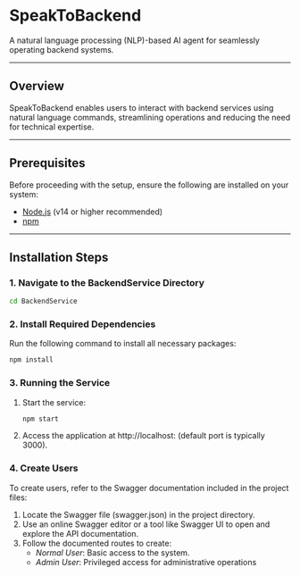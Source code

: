 # SpeakToBackend  

A natural language processing (NLP)-based AI agent for seamlessly operating backend systems.  

---

## Overview  
SpeakToBackend enables users to interact with backend services using natural language commands, streamlining operations and reducing the need for technical expertise.  

---

## Prerequisites  
Before proceeding with the setup, ensure the following are installed on your system:  
- [Node.js](https://nodejs.org/) (v14 or higher recommended)  
- [npm](https://www.npmjs.com/)  

---

## Installation Steps  

### 1. Navigate to the BackendService Directory  
```bash  
cd BackendService
```

### 2. Install Required Dependencies
Run the following command to install all necessary packages:

```bash
npm install
```

### 3. Running the Service
1. Start the service:
    ```bash
    npm start
    ```
2. Access the application at http://localhost:<PORT> (default port is typically 3000).


### 4. Create Users
To create users, refer to the Swagger documentation included in the project files:
1. Locate the Swagger file (swagger.json) in the project directory.
2. Use an online Swagger editor or a tool like Swagger UI to open and explore the API documentation.
3. Follow the documented routes to create:
    - *Normal User*: Basic access to the system.
    - *Admin User*: Privileged access for administrative operations
